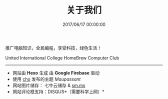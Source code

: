 ﻿---
layout: page
title: 关于我们
date: 2017/06/17 00:00:00
comments: false
---

推广电脑知识，全民编程，享受科技，绿色生活！

United International College HomeBrew Computer Club

-----



- 网站由 **Hexo** 生成 由 **Google Firebase** 驱动
- 使用 [cho](https://github.com/pagecho/) 发布的主题 *Maupassant*
- 网站图片储存： 七牛云储存 & [sm.ms](sm.ms)
- 网站评论框支持：DISQUS*（需要科学上网）*

